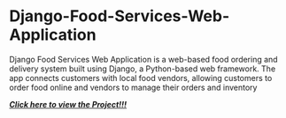 # Django-Food-Services-Web-Application
 Django Food Services Web Application is a web-based food ordering and delivery system built using Django, a Python-based web framework. The app connects customers with local food vendors, allowing customers to order food online and vendors to manage their orders and inventory

[***Click here to view the Project!!!***](https://drive.google.com/file/d/1u7hHM9gT_BFcZuLuaGu0z9eUu-7EerxG/view?usp=drive_link)
